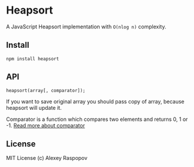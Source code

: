 # Heapsort

A JavaScript Heapsort implementation with `O(nlog n)` complexity.

## Install

	npm install heapsort

## API

	heapsort(array[, comparator]);

If you want to save original array you should pass copy of array, because heapsort will update it.

Comparator is a function which compares two elements and returns 0, 1 or -1. [Read more about comparator](https://developer.mozilla.org/en-US/docs/Web/JavaScript/Reference/Global_Objects/Array/sort)

## License

MIT License (c) Alexey Raspopov